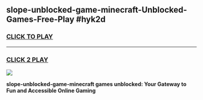 
## slope-unblocked-game-minecraft-Unblocked-Games-Free-Play #hyk2d
<h3>
<a href="https://us.freeplayer.one?title=slope-unblocked-game-minecraft&ref=9M">CLICK TO PLAY</a></h3>
<hr>

<h3>
<a href="https://us.freeplayer.one?title=slope-unblocked-game-minecraft&ref=9M">CLICK 2 PLAY</a>
  
</h3>

<a href="https://us.freeplayer.one?title=slope-unblocked-game-minecraft&ref=9M"><img src="https://clearcache.store/games.png"></a>


**slope-unblocked-game-minecraft games unblocked: Your Gateway to Fun and Accessible Online Gaming**
